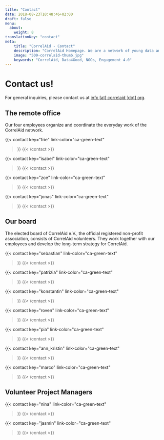 ```yaml
---
title: "Contact"
date: 2018-08-23T10:48:46+02:00
draft: false
menu:
  about:
    weight: 8
translationKey: "contact"
meta:
    title: "CorrelAid - Contact"
    description: "CorrelAid Homepage. We are a network of young data analysts that wants to change the world with a more inclusive, integrated and innovative approach to data analysis."
    image: "509-correlaid-thumb.jpg"
    keywords: "CorrelAid, Data4Good, NGOs, Engagement 4.0"
---
```


# Contact us!

For general inquiries, please contact us at [info [at] correlaid [dot] org](mailto:info@correlaid.org).
## The remote office
Our four employees organize and coordinate the everyday work of the CorrelAid network.

{{< contact
    key="frie"
    link-color="ca-green-text"
>}}
{{< /contact >}}

 
{{< contact
    key="isabel"
    link-color="ca-green-text"
>}}
{{< /contact >}}

{{< contact
    key="zoe"
    link-color="ca-green-text"
>}}
{{< /contact >}}


{{< contact
    key="jonas"
    link-color="ca-green-text"
>}}
{{< /contact >}}

## Our board
The elected board of CorrelAid e.V., the official registered non-profit association, consists of CorrelAid volunteers. They work together with our employees and develop the long-term strategy for CorrelAid.

{{< contact
    key="sebastian"
    link-color="ca-green-text"
>}}
{{< /contact >}}

{{< contact
    key="patrizia"
    link-color="ca-green-text"
>}}
{{< /contact >}}

{{< contact
    key="konstantin"
    link-color="ca-green-text"
>}}
{{< /contact >}}


{{< contact
    key="roven"
    link-color="ca-green-text"
>}}
{{< /contact >}}

{{< contact
    key="pia"
    link-color="ca-green-text"
>}}
{{< /contact >}}

{{< contact
    key="ann_kristin"
    link-color="ca-green-text"
>}}
{{< /contact >}}

{{< contact
    key="marco"
    link-color="ca-green-text"
>}}
{{< /contact >}}

## Volunteer Project Managers

{{< contact
    key="nina"
    link-color="ca-green-text"
>}}
{{< /contact >}}

{{< contact
    key="jasmin"
    link-color="ca-green-text"
>}}
{{< /contact >}}